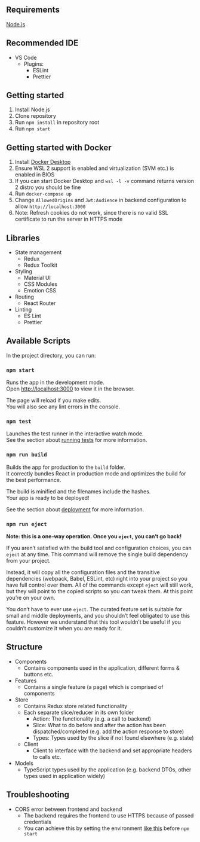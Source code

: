## Requirements

[Node.js](https://nodejs.org/en/)

## Recommended IDE

-   VS Code
    -   Plugins:
        -   ESLint
        -   Prettier

## Getting started

1. Install Node.js
2. Clone repository
3. Run `npm install` in repository root
4. Run `npm start`

## Getting started with Docker

1. Install [Docker Desktop](https://docs.docker.com/desktop/windows/wsl/)
2. Ensure WSL 2 support is enabled and virtualization (SVM etc.) is enabled in BIOS
3. If you can start Docker Desktop and `wsl -l -v` command returns version 2 distro you should be fine
4. Run `docker-compose up`
5. Change `AllowedOrigins` and `Jwt:Audience` in backend configuration to allow `http://localhost:3000`
6. Note: Refresh cookies do not work, since there is no valid SSL certificate to run the server in HTTPS mode

## Libraries

-   State management
    -   Redux
    -   Redux Toolkit
-   Styling
    -   Material UI
    -   CSS Modules
    -   Emotion CSS
-   Routing
    -   React Router
-   Linting
    -   ES Lint
    -   Prettier

## Available Scripts

In the project directory, you can run:

### `npm start`

Runs the app in the development mode.\
Open [http://localhost:3000](http://localhost:3000) to view it in the browser.

The page will reload if you make edits.\
You will also see any lint errors in the console.

### `npm test`

Launches the test runner in the interactive watch mode.\
See the section about [running tests](https://facebook.github.io/create-react-app/docs/running-tests) for more information.

### `npm run build`

Builds the app for production to the `build` folder.\
It correctly bundles React in production mode and optimizes the build for the best performance.

The build is minified and the filenames include the hashes.\
Your app is ready to be deployed!

See the section about [deployment](https://facebook.github.io/create-react-app/docs/deployment) for more information.

### `npm run eject`

**Note: this is a one-way operation. Once you `eject`, you can’t go back!**

If you aren’t satisfied with the build tool and configuration choices, you can `eject` at any time. This command will remove the single build dependency from your project.

Instead, it will copy all the configuration files and the transitive dependencies (webpack, Babel, ESLint, etc) right into your project so you have full control over them. All of the commands except `eject` will still work, but they will point to the copied scripts so you can tweak them. At this point you’re on your own.

You don’t have to ever use `eject`. The curated feature set is suitable for small and middle deployments, and you shouldn’t feel obligated to use this feature. However we understand that this tool wouldn’t be useful if you couldn’t customize it when you are ready for it.

## Structure

-   Components
    -   Contains components used in the application, different forms & buttons etc.
-   Features
    -   Contains a single feature (a page) which is comprised of components
-   Store
    -   Contains Redux store related functionality
    -   Each separate slice/reducer in its own folder
        -   Action: The functionality (e.g. a call to backend)
        -   Slice: What to do before and after the action has been dispatched/completed (e.g. add the action response to store)
        -   Types: Types used by the slice if not found elsewhere (e.g. state)
    -   Client
        -   Client to interface with the backend and set appropriate headers to calls etc.
-   Models
    -   TypeScript types used by the application (e.g. backend DTOs, other types used in application widely)

## Troubleshooting

-   CORS error between frontend and backend
    -   The backend requires the frontend to use HTTPS because of passed credentials
    -   You can achieve this by setting the environment [like this](https://create-react-app.dev/docs/using-https-in-development/) before `npm start`
